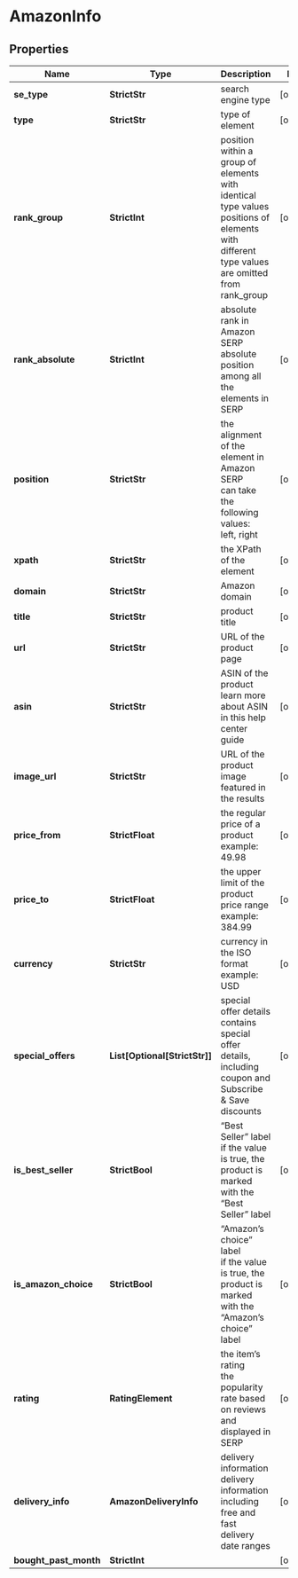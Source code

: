 # AmazonInfo


## Properties

| Name | Type | Description | Notes |
|------------ | ------------- | ------------- | -------------|
**se_type** | **StrictStr** | search engine type |[optional]|
**type** | **StrictStr** | type of element |[optional]|
**rank_group** | **StrictInt** | position within a group of elements with identical type values<br>positions of elements with different type values are omitted from rank_group |[optional]|
**rank_absolute** | **StrictInt** | absolute rank in Amazon SERP<br>absolute position among all the elements in SERP |[optional]|
**position** | **StrictStr** | the alignment of the element in Amazon SERP<br>can take the following values:<br>left, right |[optional]|
**xpath** | **StrictStr** | the XPath of the element |[optional]|
**domain** | **StrictStr** | Amazon domain |[optional]|
**title** | **StrictStr** | product title |[optional]|
**url** | **StrictStr** | URL of the product page |[optional]|
**asin** | **StrictStr** | ASIN of the product<br>learn more about ASIN in this help center guide |[optional]|
**image_url** | **StrictStr** | URL of the product image featured in the results |[optional]|
**price_from** | **StrictFloat** | the regular price of a product<br>example:<br>49.98 |[optional]|
**price_to** | **StrictFloat** | the upper limit of the product price range<br>example:<br>384.99 |[optional]|
**currency** | **StrictStr** | currency in the ISO format<br>example:<br>USD |[optional]|
**special_offers** | **List[Optional[StrictStr]]** | special offer details<br>contains special offer details, including coupon and Subscribe & Save discounts |[optional]|
**is_best_seller** | **StrictBool** | “Best Seller” label<br>if the value is true, the product is marked with the “Best Seller” label |[optional]|
**is_amazon_choice** | **StrictBool** | “Amazon’s choice” label<br>if the value is true, the product is marked with the “Amazon’s choice” label |[optional]|
**rating** | **RatingElement** | the item’s rating <br>the popularity rate based on reviews and displayed in SERP |[optional]|
**delivery_info** | **AmazonDeliveryInfo** | delivery information<br>delivery information including free and fast delivery date ranges |[optional]|
**bought_past_month** | **StrictInt** |  |[optional]|